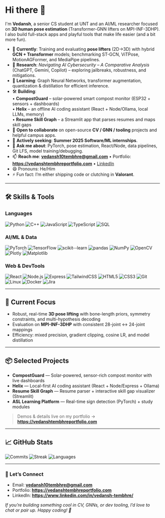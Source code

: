 # Hi there 👋

I'm **Vedansh**, a senior CS student at UNT and an AI/ML researcher focused on **3D human pose estimation** (Transformer-GNN lifters on MPI-INF-3DHP). I also build full-stack apps and playful tools that make life easier (and a bit more fun).

- 🔭 **Currently**: Training and evaluating **pose lifters** (2D→3D) with hybrid **GCN + Transformer** models; benchmarking ST-GCN, ViTPose, MotionAGFormer, and MediaPipe pipelines.
- 🧪 **Research**: *Navigating AI Cybersecurity – A Comparative Analysis* (ChatGPT, Gemini, Copilot) – exploring jailbreaks, robustness, and mitigations.
- 🌱 **Learning**: Graph Neural Networks, transformer augmentation, quantization & distillation for efficient inference.
- 🛠 **Building**:  
  • **CompostGuard** – solar-powered smart compost monitor (ESP32 + sensors + dashboards)  
  • **Helix** – an offline AI coding assistant (React + Node/Ollama, local LLMs, memory)  
  • **Resume Skill Graph** – a Streamlit app that parses resumes and maps skill gaps
- 🤝 **Open to collaborate** on open-source **CV / GNN / tooling** projects and helpful campus apps.
- 🎯 **Actively seeking**: **Summer 2025 Software/ML internships**.
- 💬 **Ask me about**: PyTorch, pose estimation, React/Node, data pipelines, Git LFS, model training/debugging.
- 📫 **Reach me**: **vedansh10tembhre@gmail.com** • Portfolio: **https://vedanshtembhreportfolio.com** • [LinkedIn](https://www.linkedin.com/in/vedansh-tembhre/)
- 😄 Pronouns: He/Him
- ⚡ Fun fact: I’m either shipping code or clutching in **Valorant**.

---

## 🛠 Skills & Tools

### Languages
![Python](https://img.shields.io/badge/-Python-3776AB?style=flat-square&logo=python&logoColor=white)
![C++](https://img.shields.io/badge/-C++-00599C?style=flat-square&logo=c%2B%2B&logoColor=white)
![JavaScript](https://img.shields.io/badge/-JavaScript-F7DF1E?style=flat-square&logo=javascript&logoColor=black)
![TypeScript](https://img.shields.io/badge/-TypeScript-3178C6?style=flat-square&logo=typescript&logoColor=white)
![SQL](https://img.shields.io/badge/-SQL-336791?style=flat-square&logo=postgresql&logoColor=white)

### AI/ML & Data
![PyTorch](https://img.shields.io/badge/-PyTorch-EE4C2C?style=flat-square&logo=pytorch&logoColor=white)
![TensorFlow](https://img.shields.io/badge/-TensorFlow-FF6F00?style=flat-square&logo=tensorflow&logoColor=white)
![scikit--learn](https://img.shields.io/badge/-scikit--learn-F7931E?style=flat-square&logo=scikitlearn&logoColor=white)
![pandas](https://img.shields.io/badge/-pandas-150458?style=flat-square&logo=pandas&logoColor=white)
![NumPy](https://img.shields.io/badge/-NumPy-013243?style=flat-square&logo=numpy&logoColor=white)
![OpenCV](https://img.shields.io/badge/-OpenCV-5C3EE8?style=flat-square&logo=opencv&logoColor=white)
![Plotly](https://img.shields.io/badge/-Plotly-3F4F75?style=flat-square&logo=plotly&logoColor=white)
![Matplotlib](https://img.shields.io/badge/-Matplotlib-11557C?style=flat-square&logo=matplotlib&logoColor=white)

### Web & DevTools
![React](https://img.shields.io/badge/-React-20232A?style=flat-square&logo=react&logoColor=61DAFB)
![Node.js](https://img.shields.io/badge/-Node.js-339933?style=flat-square&logo=node.js&logoColor=white)
![Express](https://img.shields.io/badge/-Express-000000?style=flat-square&logo=express&logoColor=white)
![TailwindCSS](https://img.shields.io/badge/-TailwindCSS-06B6D4?style=flat-square&logo=tailwindcss&logoColor=white)
![HTML5](https://img.shields.io/badge/-HTML5-E34F26?style=flat-square&logo=html5&logoColor=white)
![CSS3](https://img.shields.io/badge/-CSS3-1572B6?style=flat-square&logo=css3&logoColor=white)
![Git](https://img.shields.io/badge/-Git-F05032?style=flat-square&logo=git&logoColor=white)
![Linux](https://img.shields.io/badge/-Linux-333?style=flat-square&logo=linux&logoColor=white)
![Docker](https://img.shields.io/badge/-Docker-2496ED?style=flat-square&logo=docker&logoColor=white)
![Jira](https://img.shields.io/badge/-Jira-0052CC?style=flat-square&logo=jira&logoColor=white)

---

## 🔬 Current Focus

- Robust, real-time **3D pose lifting** with bone-length priors, symmetry constraints, and multi-hypothesis decoding  
- Evaluation on **MPI-INF-3DHP** with consistent 28-joint ↔ 24-joint mappings  
- Efficiency: mixed precision, gradient clipping, cosine LR, and model distillation

---

## 📦 Selected Projects

- **CompostGuard** — Solar-powered, sensor-rich compost monitor with live dashboards  
- **Helix** — Local-first AI coding assistant (React + Node/Express + Ollama)  
- **Resume Skill Graph** — Resume parser + interactive skill gap visualizer (Streamlit)  
- **ASL Learning Platform** — Real-time sign detection (PyTorch) + study modules

> Demos & details live on my portfolio → **https://vedanshtembhreportfolio.com**

---

## 📈 GitHub Stats

![Commits](https://github-readme-stats.vercel.app/api?username=Vedansh5545&count_private=true&show_icons=true&theme=radical)
![Streak](https://streak-stats.demolab.com/?user=Vedansh5545&theme=radical)
![Languages](https://github-readme-stats.vercel.app/api/top-langs/?username=Vedansh5545&theme=radical&layout=compact)

---

### 🤝 Let’s Connect

- Email: **vedansh10tembhre@gmail.com**  
- Portfolio: **https://vedanshtembhreportfolio.com**  
- LinkedIn: **https://www.linkedin.com/in/vedansh-tembhre/**

*If you’re building something cool in CV, GNNs, or dev tooling, I’d love to chat or pair up. Happy coding! 🚀*
